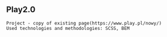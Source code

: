 ## Play2.0

    Project - copy of existing page(https://www.play.pl/nowy/)
    Used technologies and methodologies: SCSS, BEM
